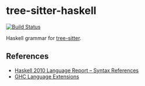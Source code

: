 # tree-sitter-haskell

[![Build Status](https://travis-ci.org/tree-sitter/tree-sitter-haskell.svg?branch=master)](https://travis-ci.org/tree-sitter/tree-sitter-haskell)

Haskell grammar for [tree-sitter].

## References

* [Haskell 2010 Language Report – Syntax References](ref)
* [GHC Language Extensions](ext)

[tree-sitter]: https://github.com/tree-sitter/tree-sitter
[ref]: https://www.haskell.org/onlinereport/haskell2010/haskellch10.html
[ext]: https://downloads.haskell.org/~ghc/latest/docs/html/users_guide/exts/table.html

